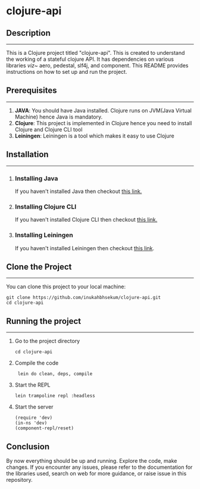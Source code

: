 # clojure-api

## Description

---
This is a Clojure project titled "clojure-api".
This is created to understand the working of a stateful clojure API.
It has dependencies on various libraries _viz~_ aero, pedestal, slf4j, and component. 
This README provides instructions on how to set up and run the project.

## Prerequisites

---
1. **JAVA**: You should have Java installed. Clojure runs on JVM(Java Virtual Machine) hence Java is mandatory.
2. **Clojure**: This project is implemented in Clojure hence you need to install Clojure and Clojure CLI tool
3. **Leiningen**: Leiningen is a tool which makes it easy to use Clojure 
## Installation

---
1. ### Installing Java
    If you haven't installed Java then checkout [this link.](https://www.java.com/en/download/help/download_options.html)
2. ### Installing Clojure CLI
    If you haven't installed Clojure CLI then checkout [this link.](https://clojure.org/guides/install_clojure)
3. ### Installing Leiningen
    If you haven't installed Leiningen then checkout [this link](https://leiningen.org/).
## Clone the Project 

---
You can clone this project to your local machine:
```
git clone https://github.com/inukahbhsekum/clojure-api.git
cd clojure-api
```

## Running the project

---
1. Go to the project directory
   ```
   cd clojure-api
   ```
2. Compile the code
   ```
    lein do clean, deps, compile
   ```
3. Start the REPL
   ```
   lein trampoline repl :headless
   ```
4. Start the server
   ```
   (require 'dev)
   (in-ns 'dev)
   (component-repl/reset)
   ```

## Conclusion
By now everything should be up and running.
Explore the code, make changes.
If you encounter any issues, please refer to the documentation for the libraries used, search on web for more guidance, or raise issue in this repository.